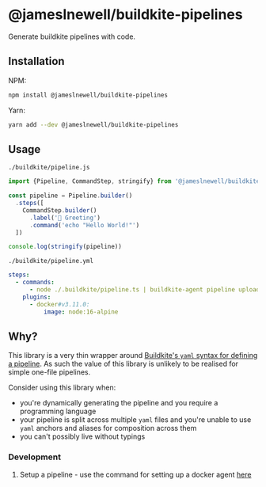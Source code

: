 # @jameslnewell/buildkite-pipelines

Generate buildkite pipelines with code.

## Installation

NPM:
```bash
npm install @jameslnewell/buildkite-pipelines
```

Yarn:
```bash
yarn add --dev @jameslnewell/buildkite-pipelines
```

## Usage

`./buildkite/pipeline.js`
```ts
import {Pipeline, CommandStep, stringify} from '@jameslnewell/buildkite-pipelines';

const pipeline = Pipeline.builder()
  .steps([
    CommandStep.builder()
      .label('👋 Greeting')
      .command('echo "Hello World!"')
  ])

console.log(stringify(pipeline))
```

`./buildkite/pipeline.yml`
```yaml
steps:
  - commands:
      - node ./.buildkite/pipeline.ts | buildkite-agent pipeline upload
    plugins:
      - docker#v3.11.0:
          image: node:16-alpine
```

## Why?

This library is a very thin wrapper around [Buildkite's `yaml` syntax for defining a pipeline](https://buildkite.com/docs/pipelines/defining-steps). As such the value of this library is unlikely to be realised for simple one-file pipelines. 

Consider using this library when:

- you're dynamically generating the pipeline and you require a programming language
- your pipeline is split across multiple `yaml` files and you're unable to use `yaml` anchors and aliases for composition across them
- you can't possibly live without typings

### Development

1. Setup a pipeline - use the command for setting up a docker agent [here](https://buildkite.com/organizations/jameslnewell/agents?return_to_pipeline=buildkite-pipelines&welcome=true#setup-docker)